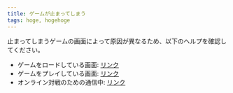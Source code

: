 ```yaml
---
title: ゲームが止まってしまう
tags: hoge, hogehoge
---
```


止まってしまうゲームの画面によって原因が異なるため、以下のヘルプを確認してください。

- ゲームをロードしている画面: [リンク](/#/help/#stop-loading)
- ゲームをプレイしている画面: [リンク](/#/help/#stop-game-on-playing)
- オンライン対戦のための通信中: [リンク](/#/help/#stop-connecting-for-online-game)
